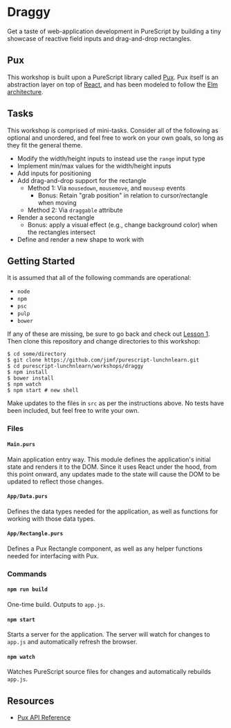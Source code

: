 # Draggy

Get a taste of web-application development in PureScript by building a tiny
showcase of reactive field inputs and drag-and-drop rectangles.

## Pux

This workshop is built upon a PureScript library called [Pux](https://github.com/alexmingoia/purescript-pux).
Pux itself is an abstraction layer on top of [React](https://facebook.github.io/react/),
and has been modeled to follow the [Elm architecture](https://github.com/evancz/elm-architecture-tutorial).

## Tasks

This workshop is comprised of mini-tasks. Consider all of the following as
optional and unordered, and feel free to work on your own goals, so long as
they fit the general theme.

- Modify the width/height inputs to instead use the `range` input type
- Implement min/max values for the width/height inputs
- Add inputs for positioning
- Add drag-and-drop support for the rectangle
  - Method 1: Via `mousedown`, `mousemove`, and `mouseup` events
    - Bonus: Retain "grab position" in relation to cursor/rectangle when moving
  - Method 2: Via `draggable` attribute
- Render a second rectangle
  - Bonus: apply a visual effect (e.g., change background color) when the rectangles intersect
- Define and render a new shape to work with

## Getting Started

It is assumed that all of the following commands are operational:

- `node`
- `npm`
- `psc`
- `pulp`
- `bower`

If any of these are missing, be sure to go back and check out
[Lesson 1](https://github.com/jimf/purescript-lunchnlearn/tree/master/lesson01).
Then clone this repository and change directories to this workshop:

    $ cd some/directory
    $ git clone https://github.com/jimf/purescript-lunchnlearn.git
    $ cd purescript-lunchnlearn/workshops/draggy
    $ npm install
    $ bower install
    $ npm watch
    $ npm start # new shell

Make updates to the files in `src` as per the instructions above. No tests
have been included, but feel free to write your own.

### Files

#### `Main.purs`

Main application entry way. This module defines the application's initial
state and renders it to the DOM. Since it uses React under the hood, from this
point onward, any updates made to the state will cause the DOM to be updated
to reflect those changes.

#### `App/Data.purs`

Defines the data types needed for the application, as well as functions for
working with those data types.

#### `App/Rectangle.purs`

Defines a Pux Rectangle component, as well as any helper functions needed for
interfacing with Pux.

### Commands

#### `npm run build`

One-time build. Outputs to `app.js`.

#### `npm start`

Starts a server for the application. The server will watch for changes to `app.js`
and automatically refresh the browser.

#### `npm watch`

Watches PureScript source files for changes and automatically rebuilds `app.js`.

## Resources

- [Pux API Reference](http://www.alexmingoia.com/purescript-pux/docs/API/Pux.html)
